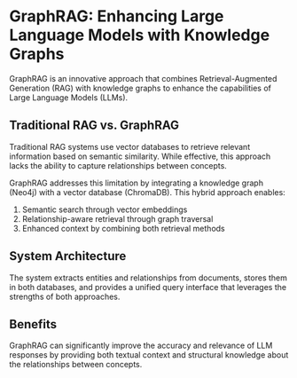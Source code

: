 # GraphRAG: Enhancing Large Language Models with Knowledge Graphs

GraphRAG is an innovative approach that combines Retrieval-Augmented Generation (RAG) 
with knowledge graphs to enhance the capabilities of Large Language Models (LLMs).

## Traditional RAG vs. GraphRAG

Traditional RAG systems use vector databases to retrieve relevant information based on 
semantic similarity. While effective, this approach lacks the ability to capture 
relationships between concepts.

GraphRAG addresses this limitation by integrating a knowledge graph (Neo4j) with a 
vector database (ChromaDB). This hybrid approach enables:

1. Semantic search through vector embeddings
2. Relationship-aware retrieval through graph traversal
3. Enhanced context by combining both retrieval methods

## System Architecture

The system extracts entities and relationships from documents, stores them in both 
databases, and provides a unified query interface that leverages the strengths of both 
approaches.

## Benefits

GraphRAG can significantly improve the accuracy and relevance of LLM responses by 
providing both textual context and structural knowledge about the relationships 
between concepts.